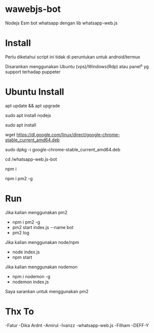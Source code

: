 
# wawebjs-bot
Nodejs Esm bot whatsapp dengan lib whatsapp-web.js

# Install
Perlu diketahui script ini tidak di peruntukan untuk android/termux

Disarankan menggunakan Ubuntu (vps)/Windows(Rdp) atau panel² yg support terhadap puppeter

# Ubuntu Install
apt update && apt upgrade

sudo apt install nodejs

sudo apt install 

wget https://dl.google.com/linux/direct/google-chrome-stable_current_amd64.deb

sudo dpkg -i google-chrome-stable_current_amd64.deb

cd /whatsapp-web.js-bot

npm i

npm i pm2 -g

# Run
Jika kalian menggunakan pm2

- npm i pm2 -g
- pm2 start index.js --name bot
- pm2 log

Jika kalian menggunakan node/npm

- node index.js
- npm start

Jika kalian menggunakan nodemon

- npm i nodemon -g
- nodemon index.js

Saya sarankan untuk menggunakan pm2

# Thx To
-Fatur
-Dika Ardnt
-Amirul
-Ivanzz
-whatsapp-web.js
-Filham
-DEFF-Y
